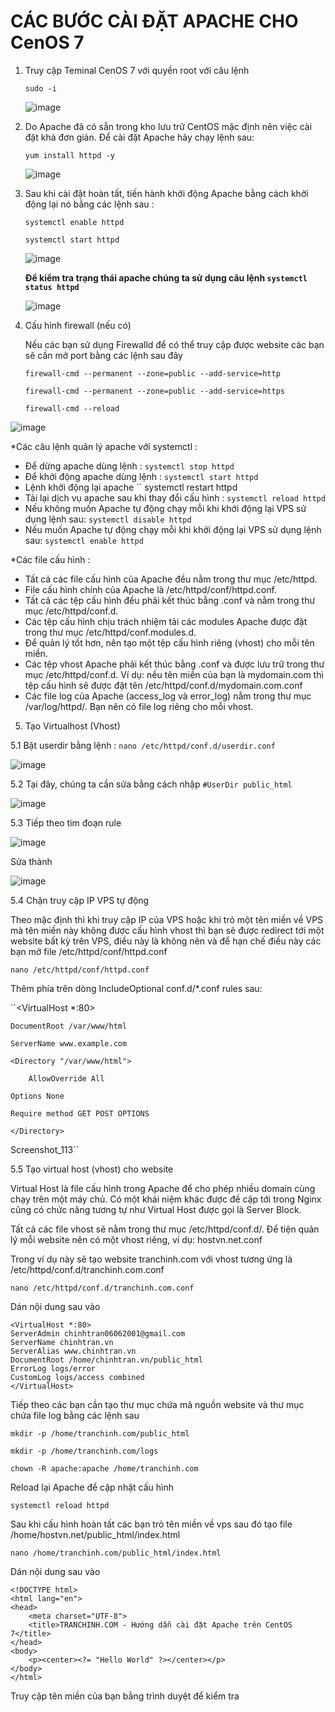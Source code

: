 # CÁC BƯỚC CÀI ĐẶT APACHE CHO CenOS 7

1. Truy cập Teminal CenOS 7 với quyền root với câu lệnh 

   `` sudo -i ``
   
   ![image](https://user-images.githubusercontent.com/97047640/168954554-5bcb3eb6-9767-4ceb-b37e-a57caa94cba8.png)

2. Do Apache đã có sẵn trong kho lưu trữ CentOS mặc định nên việc cài đặt khá đơn giản. Để cài đặt Apache hãy chạy lệnh sau:

   `` yum install httpd -y ``
   
   ![image](https://user-images.githubusercontent.com/97047640/168954874-024db8a4-8a23-48c7-8cba-2e1949a36607.png)

3. Sau khi cài đặt hoàn tất, tiến hành khởi động Apache bằng cách khởi động lại nó bằng các lệnh sau :

   `` systemctl enable httpd ``

   `` systemctl start httpd ``
   
   ![image](https://user-images.githubusercontent.com/97047640/168955130-cecdd341-7d5b-4309-91ef-99cb8c281859.png)

   **Để kiểm tra trạng thái apache chúng ta sử dụng câu lệnh `` systemctl status httpd ``**
   
   ![image](https://user-images.githubusercontent.com/97047640/168955368-5d983a40-c2b4-4ac7-a6c1-7b20cb431fd8.png)

4. Cấu hình firewall (nếu có)

   Nếu các bạn sử dụng Firewalld để có thể truy cập được website các bạn sẽ cần mở port bằng các lệnh sau đây

   `` firewall-cmd --permanent --zone=public --add-service=http ``

   `` firewall-cmd --permanent --zone=public --add-service=https ``

   `` firewall-cmd --reload ``

![image](https://user-images.githubusercontent.com/97047640/168955960-5a8af638-7368-49b2-9869-04fcf0d75b33.png)

*Các câu lệnh quản lý apache với systemctl :
   
   - Để dừng apache dùng lệnh : `` systemctl stop httpd ``
   - Để khởi động apache dùng lệnh : `` systemctl start httpd ``
   - Lệnh khởi động lại apache `` systemctl restart httpd
   - Tải lại dịch vụ apache sau khi thay đổi cấu hình : `` systemctl reload httpd ``
   - Nếu không muốn Apache tự động chạy mỗi khi khởi động lại VPS sử dụng lệnh sau: ``systemctl disable httpd ``
   - Nếu muốn Apache tự động chạy mỗi khi khởi động lại VPS sử dụng lệnh sau: ``systemctl enable httpd``

*Các file cấu hình :

   - Tất cả các file cấu hình của Apache đều nằm trong thư mục /etc/httpd.
   - File cấu hình chính của Apache là /etc/httpd/conf/httpd.conf.
   - Tất cả các tệp cấu hình đều phải kết thúc bằng .conf và nằm trong thư mục /etc/httpd/conf.d.
   - Các tệp cấu hình chịu trách nhiệm tải các modules Apache được đặt trong thư mục /etc/httpd/conf.modules.d.
   - Để quản lý tốt hơn, nên tạo một tệp cấu hình riêng (vhost) cho mỗi tên miền.
   - Các tệp vhost Apache phải kết thúc bằng .conf và được lưu trữ trong thư mục /etc/httpd/conf.d. Ví dụ: nếu tên miền của bạn là mydomain.com thì tệp cấu hình sẽ được đặt tên /etc/httpd/conf.d/mydomain.com.conf
   - Các file log của Apache (access_log và error_log) nằm trong thư mục /var/log/httpd/. Bạn nên có file log riêng cho mỗi vhost.

5. Tạo Virtualhost (Vhost)

5.1 Bật userdir bằng lệnh : ``nano /etc/httpd/conf.d/userdir.conf``

![image](https://user-images.githubusercontent.com/97047640/168957776-ee84a24f-1778-41b1-a450-b5722458d57a.png)

5.2 Tại đây, chúng ta cần sửa bằng cách nhập ``#UserDir public_html``

![image](https://user-images.githubusercontent.com/97047640/168958008-1a7ea1c8-8ae4-4c33-8f7f-d6e6ff35338c.png)

5.3 Tiếp theo tìm đoạn rule 

![image](https://user-images.githubusercontent.com/97047640/168958415-f0d9a167-9bd7-4bde-b8b7-f2a24d423905.png)

Sửa thành 

![image](https://user-images.githubusercontent.com/97047640/168958554-b0fb0403-a35f-42d1-8dfe-1fd638f7cac5.png)

5.4 Chặn truy cập IP VPS tự động 

Theo mặc định thì khi truy cập IP của VPS hoặc khi trỏ một tên miền về VPS mà tên miền này không được cấu hình vhost thì bạn sẽ được redirect tới một website bất kỳ trên VPS, điều này là không nên và để hạn chế điều này các bạn mở file /etc/httpd/conf/httpd.conf

   `` nano /etc/httpd/conf/httpd.conf ``

Thêm phía trên dòng IncludeOptional conf.d/*.conf rules sau:
   
``<VirtualHost *:80>

	DocumentRoot /var/www/html
  
	ServerName www.example.com
  
	<Directory "/var/www/html">
  
		AllowOverride All
    
    Options None
    
    Require method GET POST OPTIONS
    
	</Directory>
  
</VirtualHost>
Screenshot_113``

5.5 Tạo virtual host (vhost) cho website

Virtual Host là file cấu hình trong Apache để cho phép nhiều domain cùng chạy trên một máy chủ. Có một khái niệm khác được đề cập tới trong Nginx cũng có chức năng tương tự như Virtual Host được gọi là Server Block.

Tất cả các file vhost sẽ nằm trong thư mục /etc/httpd/conf.d/. Để tiện quản lý mỗi website nên có một vhost riêng, ví dụ: hostvn.net.conf

Trong ví dụ này sẽ tạo website tranchinh.com với vhost tương ứng là /etc/httpd/conf.d/tranchinh.com.conf

`nano /etc/httpd/conf.d/tranchinh.com.conf`

Dán nội dung sau vào

```
<VirtualHost *:80>
ServerAdmin chinhtran06062001@gmail.com
ServerName chinhtran.vn
ServerAlias www.chinhtran.vn
DocumentRoot /home/chinhtran.vn/public_html
ErrorLog logs/error
CustomLog logs/access combined
</VirtualHost>
```

Tiếp theo các bạn cần tạo thư mục chứa mã nguồn website và thư mục chứa file log bằng các lệnh sau

`mkdir -p /home/tranchinh.com/public_html`

`mkdir -p /home/tranchinh.com/logs`

`chown -R apache:apache /home/tranchinh.com`

Reload lại Apache để cập nhật cấu hình

`systemctl reload httpd`

Sau khi cấu hình hoàn tất các bạn trỏ tên miền về vps sau đó tạo file /home/hostvn.net/public_html/index.html

`nano /home/tranchinh.com/public_html/index.html`

Dán nội dung sau vào

```
<!DOCTYPE html>
<html lang="en">
<head>
	<meta charset="UTF-8">
	<title>TRANCHINH.COM - Hướng dẫn cài đặt Apache trên CentOS 7</title>
</head>
<body>
	<p><center><?= "Hello World" ?></center></p>
</body>
</html>
```

Truy cập tên miền của bạn bằng trình duyệt để kiểm tra
    

 


